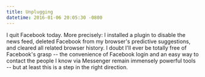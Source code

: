 ```yaml
---
title: Unplugging
datetime: 2016-01-06 20:05:30 -0800
---
```

I quit Facebook today. More precisely: I installed a plugin to disable the news feed, deleted Facebook from my browser's predictive suggestions, and cleared all related browser history. I doubt I'll ever be totally free of Facebook's grasp -- the convenience of Facebook login and an easy way to contact the people I know via Messenger remain immensely powerful tools -- but at least this is a step in the right direction.
